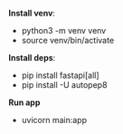 **Install venv**:

- python3 -m venv venv
- source venv/bin/activate

**Install deps**:

- pip install fastapi[all]
- pip install -U autopep8

**Run app**

- uvicorn main:app
